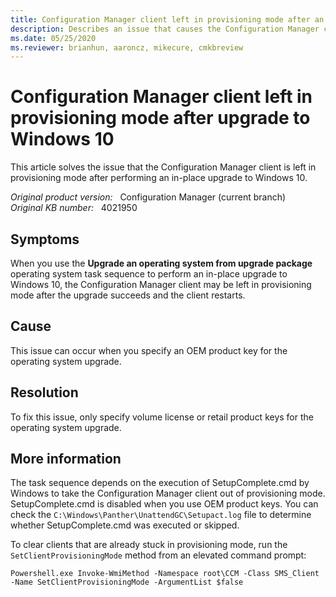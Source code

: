 ```yaml
---
title: Configuration Manager client left in provisioning mode after an upgrade to Windows 10
description: Describes an issue that causes the Configuration Manager client to be left in provisioning mode after an upgrade to Windows 10. Provides a resolution.
ms.date: 05/25/2020
ms.reviewer: brianhun, aaroncz, mikecure, cmkbreview
---
```

# Configuration Manager client left in provisioning mode after upgrade to Windows 10

This article solves the issue that the Configuration Manager client is left in provisioning mode after performing an in-place upgrade to Windows 10.

_Original product version:_ &nbsp; Configuration Manager (current branch)  
_Original KB number:_ &nbsp; 4021950

## Symptoms

When you use the **Upgrade an operating system from upgrade package** operating system task sequence to perform an in-place upgrade to Windows 10, the Configuration Manager client may be left in provisioning mode after the upgrade succeeds and the client restarts.

## Cause

This issue can occur when you specify an OEM product key for the operating system upgrade.

## Resolution

To fix this issue, only specify volume license or retail product keys for the operating system upgrade.

## More information

The task sequence depends on the execution of SetupComplete.cmd by Windows to take the Configuration Manager client out of provisioning mode. SetupComplete.cmd is disabled when you use OEM product keys. You can check the `C:\Windows\Panther\UnattendGC\Setupact.log` file to determine whether SetupComplete.cmd was executed or skipped.

To clear clients that are already stuck in provisioning mode, run the `SetClientProvisioningMode` method from an elevated command prompt:

```console
Powershell.exe Invoke-WmiMethod -Namespace root\CCM -Class SMS_Client -Name SetClientProvisioningMode -ArgumentList $false
```
